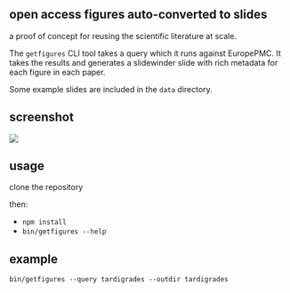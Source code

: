## open access figures auto-converted to slides

a proof of concept for reusing the scientific literature at scale.

The `getfigures` CLI tool takes a query which it runs against EuropePMC. It takes the results and generates a slidewinder slide with rich metadata for each figure in each paper.

Some example slides are included in the `data` directory.

## screenshot

![](https://www.dropbox.com/s/qxf3xug3i9tbvew/Screenshot%202016-01-17%2015.31.44.png?dl=1])

## usage

clone the repository

then:

- `npm install`
- `bin/getfigures --help`

## example

```
bin/getfigures --query tardigrades --outdir tardigrades
```
